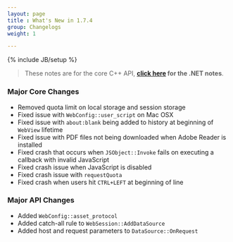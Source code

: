 ```yaml
---
layout: page
title : What's New in 1.7.4
group: Changelogs
weight: 1

---
```

{% include JB/setup %}

> These notes are for the core C++ API, __<a href="http://wiki.awesomium.net/changelogs/whats-new-1-7-4.html">click here</a> for the .NET notes__.


### Major Core Changes
 * Removed quota limit on local storage and session storage 
 * Fixed issue with `WebConfig::user_script` on Mac OSX
 * Fixed issue with `about:blank` being added to history at beginning of `WebView` lifetime
 * Fixed issue with PDF files not being downloaded when Adobe Reader is installed 
 * Fixed crash that occurs when `JSObject::Invoke` fails on executing a callback with invalid JavaScript
 * Fixed crash issue when JavaScript is disabled
 * Fixed crash issue with `requestQuota`
 * Fixed crash when users hit `CTRL+LEFT` at beginning of line

### Major API Changes
 * Added `WebConfig::asset_protocol`
 * Added catch-all rule to `WebSession::AddDataSource`
 * Added host and request parameters to `DataSource::OnRequest`
